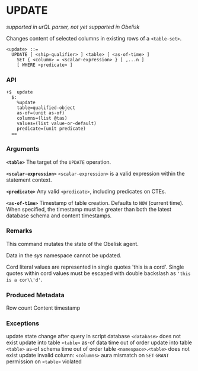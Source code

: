 # UPDATE
*supported in urQL parser, not yet supported in Obelisk*

Changes content of selected columns in existing rows of a `<table-set>`. 

```
<update> ::=
  UPDATE [ <ship-qualifier> ] <table> [ <as-of-time> ]
    SET { <column> = <scalar-expression> } [ ,...n ]
    [ WHERE <predicate> ]
```

### API
```
+$  update
  $:
    %update
    table=qualified-object
    as-of=(unit as-of)
    columns=(list @tas)
    values=(list value-or-default)
    predicate=(unit predicate)
  ==
```

### Arguments

**`<table>`**
The target of the `UPDATE` operation.

**`<scalar-expression>`**
`<scalar-expression>` is a valid expression within the statement context.

**`<predicate>`**
Any valid `<predicate>`, including predicates on CTEs.

**`<as-of-time>`**
Timestamp of table creation. Defaults to `NOW` (current time). When specified, the timestamp must be greater than both the latest database schema and content timestamps.

### Remarks

This command mutates the state of the Obelisk agent.

Data in the *sys* namespace cannot be updated.

Cord literal values are represented in single quotes 'this is a cord'. Single quotes within cord values must be escaped with double backslash as `'this is a cor\\'d'`.

### Produced Metadata

Row count
Content timestamp

### Exceptions

update state change after query in script
database `<database>` does not exist
update into table `<table>` as-of data time out of order
update into table `<table>` as-of schema time out of order
table `<namespace>`.`<table>` does not exist
update invalid column: `<columns>`
aura mismatch on `SET`
`GRANT` permission on `<table>` violated
